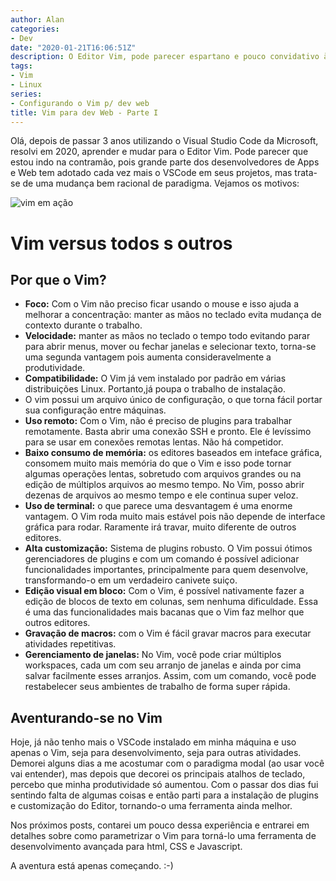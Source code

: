```yaml
---
author: Alan
categories:
- Dev
date: "2020-01-21T16:06:51Z"
description: O Editor Vim, pode parecer espartano e pouco convidativo à primeira vista, mas quem aprende a dominá-lo não volta para outros editores. Entenda porque o Vim possui uma legião de adoradores e como ele pode ajudar você a ser mais produtivo.
tags:
- Vim
- Linux
series:
- Configurando o Vim p/ dev web
title: Vim para dev Web - Parte I
---
```



Olá, depois de passar 3 anos utilizando o Visual Studio Code da Microsoft, resolvi em 2020, aprender e mudar para o Editor Vim. Pode parecer que estou indo na contramão, pois grande parte dos desenvolvedores de Apps e Web tem adotado cada vez mais o VSCode em seus projetos, mas trata-se de uma mudança bem racional de paradigma. Vejamos os motivos:

![vim em ação](/images/my-vim.png)

# Vim versus todos s outros

## Por que o  Vim?

- **Foco:** Com o Vim não preciso ficar usando o mouse e isso ajuda a melhorar a concentração: manter as mãos no teclado evita mudança de contexto durante o trabalho.
- **Velocidade:** manter as mãos no teclado o tempo todo evitando parar para abrir menus, mover ou fechar janelas e selecionar texto, torna-se uma segunda vantagem pois aumenta consideravelmente a produtividade.
- **Compatibilidade:** O Vim já vem instalado por padrão em várias distribuições Linux. Portanto,já poupa o trabalho de instalação.
- O vim possui um arquivo único de configuração, o que torna fácil portar sua configuração entre máquinas.
- **Uso remoto:** Com o Vim, não é preciso de plugins para trabalhar remotamente. Basta abrir uma conexão SSH e pronto. Ele é levíssimo para se usar em conexões remotas lentas. Não há competidor.
- **Baixo consumo de memória:** os editores baseados em inteface gráfica, consomem muito mais memória do que o Vim e isso pode tornar algumas operações lentas, sobretudo com arquivos grandes ou na edição de múltiplos arquivos ao mesmo tempo. No Vim, posso abrir dezenas de arquivos ao mesmo tempo e ele continua super veloz.
- **Uso de terminal:** o que parece uma desvantagem é uma enorme vantagem. O Vim roda muito mais estável pois não depende de interface gráfica para rodar. Raramente irá travar, muito diferente de outros editores.
- **Alta customização:** Sistema de plugins robusto. O Vim possui ótimos gerenciadores de plugins e com um comando é possível adicionar funcionalidades importantes, principalmente para quem desenvolve, transformando-o em um verdadeiro canivete suiço.
- **Edição visual em bloco:** Com o Vim, é possível nativamente fazer a edição de blocos de texto em  colunas, sem nenhuma dificuldade. Essa é uma das funcionalidades mais bacanas que o Vim faz melhor que outros editores.
- **Gravação de macros:** com o Vim é fácil gravar macros para executar atividades repetitivas.
- **Gerenciamento de janelas:** No Vim, você pode criar múltiplos workspaces, cada um com seu arranjo de janelas e ainda por cima salvar facilmente esses arranjos. Assim, com um comando, você pode restabelecer seus ambientes de trabalho de forma super rápida.

## Aventurando-se no Vim

Hoje, já não tenho mais o VSCode instalado em minha máquina e uso apenas o Vim, seja para desenvolvimento, seja para outras atividades. Demorei alguns dias a me acostumar com o paradigma modal (ao usar você vai entender), mas depois que decorei os principais atalhos de teclado, percebo que minha produtividade só aumentou. Com o passar dos dias fui sentindo falta de algumas coisas e então parti para a instalação de plugins e customização do Editor, tornando-o uma ferramenta ainda melhor.

Nos próximos posts, contarei um pouco dessa experiência e  entrarei em detalhes sobre como parametrizar o Vim para torná-lo uma ferramenta de desenvolvimento avançada para html, CSS e Javascript.

A aventura está apenas começando.  :-)
